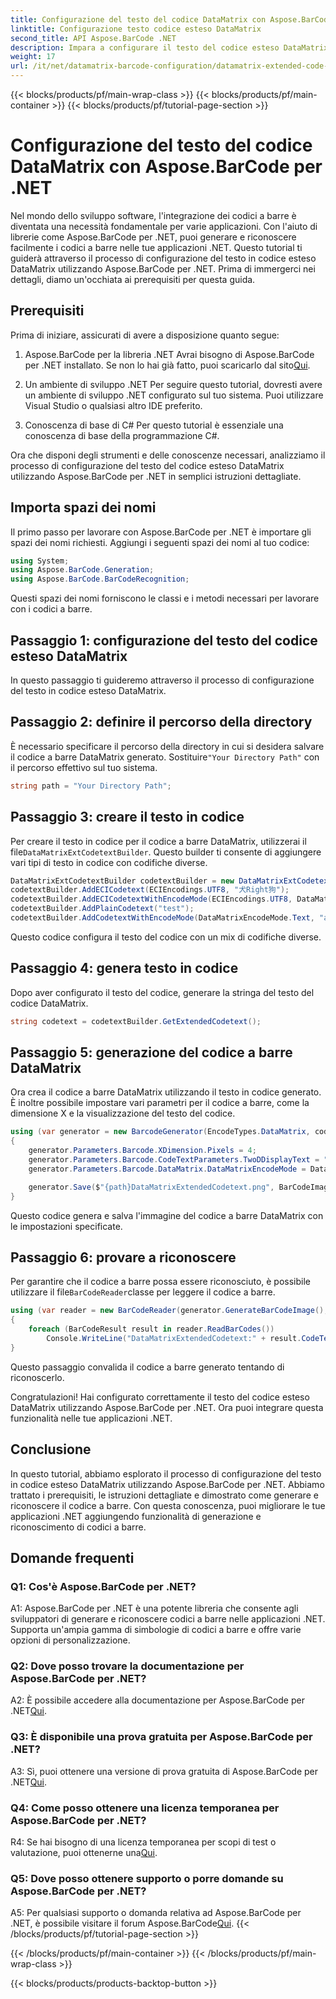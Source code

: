 ```yaml
---
title: Configurazione del testo del codice DataMatrix con Aspose.BarCode per .NET
linktitle: Configurazione testo codice esteso DataMatrix
second_title: API Aspose.BarCode .NET
description: Impara a configurare il testo del codice esteso DataMatrix utilizzando Aspose.BarCode per .NET. Genera, riconosci e integra codici a barre nelle tue applicazioni .NET.
weight: 17
url: /it/net/datamatrix-barcode-configuration/datamatrix-extended-code-text-configuration/
---
```


{{< blocks/products/pf/main-wrap-class >}}
{{< blocks/products/pf/main-container >}}
{{< blocks/products/pf/tutorial-page-section >}}

# Configurazione del testo del codice DataMatrix con Aspose.BarCode per .NET

Nel mondo dello sviluppo software, l'integrazione dei codici a barre è diventata una necessità fondamentale per varie applicazioni. Con l'aiuto di librerie come Aspose.BarCode per .NET, puoi generare e riconoscere facilmente i codici a barre nelle tue applicazioni .NET. Questo tutorial ti guiderà attraverso il processo di configurazione del testo in codice esteso DataMatrix utilizzando Aspose.BarCode per .NET. Prima di immergerci nei dettagli, diamo un'occhiata ai prerequisiti per questa guida.

## Prerequisiti

Prima di iniziare, assicurati di avere a disposizione quanto segue:

1. Aspose.BarCode per la libreria .NET
Avrai bisogno di Aspose.BarCode per .NET installato. Se non lo hai già fatto, puoi scaricarlo dal sito[Qui](https://releases.aspose.com/barcode/net/).

2. Un ambiente di sviluppo .NET
Per seguire questo tutorial, dovresti avere un ambiente di sviluppo .NET configurato sul tuo sistema. Puoi utilizzare Visual Studio o qualsiasi altro IDE preferito.

3. Conoscenza di base di C#
Per questo tutorial è essenziale una conoscenza di base della programmazione C#.

Ora che disponi degli strumenti e delle conoscenze necessari, analizziamo il processo di configurazione del testo del codice esteso DataMatrix utilizzando Aspose.BarCode per .NET in semplici istruzioni dettagliate.

## Importa spazi dei nomi

Il primo passo per lavorare con Aspose.BarCode per .NET è importare gli spazi dei nomi richiesti. Aggiungi i seguenti spazi dei nomi al tuo codice:

```csharp
using System;
using Aspose.BarCode.Generation;
using Aspose.BarCode.BarCodeRecognition;
```

Questi spazi dei nomi forniscono le classi e i metodi necessari per lavorare con i codici a barre.

## Passaggio 1: configurazione del testo del codice esteso DataMatrix

In questo passaggio ti guideremo attraverso il processo di configurazione del testo in codice esteso DataMatrix.

## Passaggio 2: definire il percorso della directory

 È necessario specificare il percorso della directory in cui si desidera salvare il codice a barre DataMatrix generato. Sostituire`"Your Directory Path"` con il percorso effettivo sul tuo sistema.

```csharp
string path = "Your Directory Path";
```

## Passaggio 3: creare il testo in codice

 Per creare il testo in codice per il codice a barre DataMatrix, utilizzerai il file`DataMatrixExtCodetextBuilder`. Questo builder ti consente di aggiungere vari tipi di testo in codice con codifiche diverse.

```csharp
DataMatrixExtCodetextBuilder codetextBuilder = new DataMatrixExtCodetextBuilder();
codetextBuilder.AddECICodetext(ECIEncodings.UTF8, "犬Right狗");
codetextBuilder.AddECICodetextWithEncodeMode(ECIEncodings.UTF8, DataMatrixEncodeMode.C40, "ABCDE");
codetextBuilder.AddPlainCodetext("test");
codetextBuilder.AddCodetextWithEncodeMode(DataMatrixEncodeMode.Text, "abcde");
```

Questo codice configura il testo del codice con un mix di codifiche diverse.

## Passaggio 4: genera testo in codice

Dopo aver configurato il testo del codice, generare la stringa del testo del codice DataMatrix.

```csharp
string codetext = codetextBuilder.GetExtendedCodetext();
```

## Passaggio 5: generazione del codice a barre DataMatrix

Ora crea il codice a barre DataMatrix utilizzando il testo in codice generato. È inoltre possibile impostare vari parametri per il codice a barre, come la dimensione X e la visualizzazione del testo del codice.

```csharp
using (var generator = new BarcodeGenerator(EncodeTypes.DataMatrix, codetext))
{
    generator.Parameters.Barcode.XDimension.Pixels = 4;
    generator.Parameters.Barcode.CodeTextParameters.TwoDDisplayText = "Extended Codetext";
    generator.Parameters.Barcode.DataMatrix.DataMatrixEncodeMode = DataMatrixEncodeMode.ExtendedCodetext;

    generator.Save($"{path}DataMatrixExtendedCodetext.png", BarCodeImageFormat.Png);
}
```

Questo codice genera e salva l'immagine del codice a barre DataMatrix con le impostazioni specificate.

## Passaggio 6: provare a riconoscere

 Per garantire che il codice a barre possa essere riconosciuto, è possibile utilizzare il file`BarCodeReader`classe per leggere il codice a barre.

```csharp
using (var reader = new BarCodeReader(generator.GenerateBarCodeImage(), DecodeType.DataMatrix))
{
    foreach (BarCodeResult result in reader.ReadBarCodes())
        Console.WriteLine("DataMatrixExtendedCodetext:" + result.CodeText);
}
```

Questo passaggio convalida il codice a barre generato tentando di riconoscerlo.

Congratulazioni! Hai configurato correttamente il testo del codice esteso DataMatrix utilizzando Aspose.BarCode per .NET. Ora puoi integrare questa funzionalità nelle tue applicazioni .NET.

## Conclusione

In questo tutorial, abbiamo esplorato il processo di configurazione del testo in codice esteso DataMatrix utilizzando Aspose.BarCode per .NET. Abbiamo trattato i prerequisiti, le istruzioni dettagliate e dimostrato come generare e riconoscere il codice a barre. Con questa conoscenza, puoi migliorare le tue applicazioni .NET aggiungendo funzionalità di generazione e riconoscimento di codici a barre.

## Domande frequenti

### Q1: Cos'è Aspose.BarCode per .NET?

A1: Aspose.BarCode per .NET è una potente libreria che consente agli sviluppatori di generare e riconoscere codici a barre nelle applicazioni .NET. Supporta un'ampia gamma di simbologie di codici a barre e offre varie opzioni di personalizzazione.

### Q2: Dove posso trovare la documentazione per Aspose.BarCode per .NET?

A2: È possibile accedere alla documentazione per Aspose.BarCode per .NET[Qui](https://reference.aspose.com/barcode/net/).

### Q3: È disponibile una prova gratuita per Aspose.BarCode per .NET?

 A3: Sì, puoi ottenere una versione di prova gratuita di Aspose.BarCode per .NET[Qui](https://releases.aspose.com/).

### Q4: Come posso ottenere una licenza temporanea per Aspose.BarCode per .NET?

 R4: Se hai bisogno di una licenza temporanea per scopi di test o valutazione, puoi ottenerne una[Qui](https://purchase.aspose.com/temporary-license/).

### Q5: Dove posso ottenere supporto o porre domande su Aspose.BarCode per .NET?

 A5: Per qualsiasi supporto o domanda relativa ad Aspose.BarCode per .NET, è possibile visitare il forum Aspose.BarCode[Qui](https://forum.aspose.com/c/barcode/13).
{{< /blocks/products/pf/tutorial-page-section >}}

{{< /blocks/products/pf/main-container >}}
{{< /blocks/products/pf/main-wrap-class >}}

{{< blocks/products/products-backtop-button >}}
